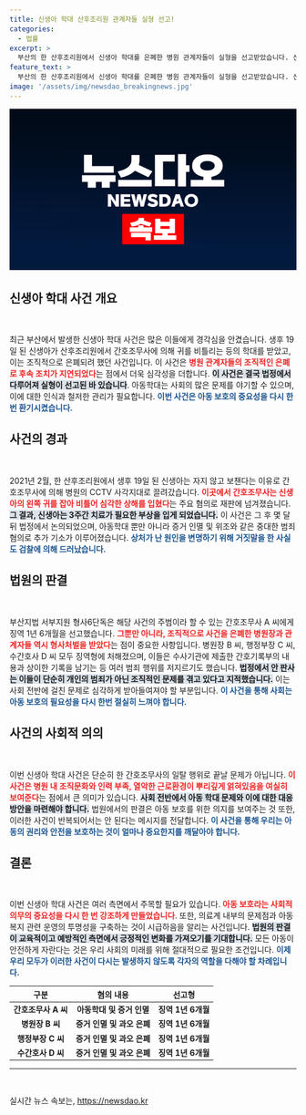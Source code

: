 ```yaml
---
title: 신생아 학대 산후조리원 관계자들 실형 선고!
categories:
  - 법률
excerpt: >
  부산의 한 산후조리원에서 신생아 학대를 은폐한 병원 관계자들이 실형을 선고받았습니다. 신생아를 상해 입히고 사건을 조작한 이들은 조직적으로 범행을 감추려 했으며, 이 과정에서 사회적 비용을 초래했다고 법원이 밝혔습니다.
feature_text: >
  부산의 한 산후조리원에서 신생아 학대를 은폐한 병원 관계자들이 실형을 선고받았습니다. 신생아를 상해 입히고 사건을 조작한 이들은 조직적으로 범행을 감추려 했으며, 이 과정에서 사회적 비용을 초래했다고 법원이 밝혔습니다.
image: '/assets/img/newsdao_breakingnews.jpg'
---
```


<p><img src="/assets/img/newsdao_breakingnews.jpg" alt="cryptoinkorea 속보" /></p>

<h2 data-ke-size="size26">신생아 학대 사건 개요</h2>

<p data-ke-size="size16">&nbsp;</p>

<p>최근 부산에서 발생한 신생아 학대 사건은 많은 이들에게 경각심을 안겼습니다. 생후 19일 된 신생아가 산후조리원에서 간호조무사에 의해 귀를 비틀리는 등의 학대를 받았고, 이는 조직적으로 은폐되려 했던 사건입니다. 이 사건은 <b><span style="color: #ee2323;">병원 관계자들의 조직적인 은폐로 후속 조치가 지연되었다</span></b>는 점에서 더욱 심각성을 더합니다. <b><span style="background-color: #21538527;">이 사건은 결국 법정에서 다루어져 실형이 선고된 바 있습니다</span></b>. 아동학대는 사회의 많은 문제를 야기할 수 있으며, 이에 대한 인식과 철저한 관리가 필요합니다. <b><span style="color: #1a5490;">이번 사건은 아동 보호의 중요성을 다시 한번 환기시켰습니다.</span></b></p>

<h2 data-ke-size="size26">사건의 경과</h2>

<p data-ke-size="size16">&nbsp;</p>

<p>2021년 2월, 한 산후조리원에서 생후 19일 된 신생아는 자지 않고 보챈다는 이유로 간호조무사에 의해 병원의 CCTV 사각지대로 끌려갔습니다. <b><span style="color: #ee2323;">이곳에서 간호조무사는 신생아의 왼쪽 귀를 잡아 비틀어 심각한 상해를 입혔다</span></b>는 주요 혐의로 재판에 넘겨졌습니다. <b><span style="background-color: #21538527;">그 결과, 신생아는 3주간 치료가 필요한 부상을 입게 되었습니다.</span></b> 이 사건은 그 후 몇 달 뒤 법정에서 논의되었으며, 아동학대 뿐만 아니라 증거 인멸 및 위조와 같은 중대한 범죄 혐의로 추가 기소가 이루어졌습니다. <b><span style="color: #1a5490;">상처가 난 원인을 변명하기 위해 거짓말을 한 사실도 검찰에 의해 드러났습니다.</span></b></p>

<h2 data-ke-size="size26">법원의 판결</h2>

<p data-ke-size="size16">&nbsp;</p>

<p>부산지법 서부지원 형사6단독은 해당 사건의 주범이라 할 수 있는 간호조무사 A 씨에게 징역 1년 6개월을 선고했습니다. <b><span style="color: #ee2323;">그뿐만 아니라, 조직적으로 사건을 은폐한 병원장과 관계자들 역시 형사처벌을 받았다</span></b>는 점이 중요한 사항입니다. 병원장 B 씨, 행정부장 C 씨, 수간호사 D 씨 모두 징역형에 처해졌으며, 이들은 수사기관에 제출한 간호기록부의 내용과 상이한 기록을 남기는 등 여러 범죄 행위를 저지르기도 했습니다. <b><span style="background-color: #21538527;">법정에서 안 판사는 이들이 단순히 개인의 범죄가 아닌 조직적인 문제를 겪고 있다고 지적했습니다.</span></b> 이는 사회 전반에 걸친 문제로 심각하게 받아들여져야 할 부분입니다. <b><span style="color: #1a5490;">이 사건을 통해 사회는 아동 보호의 필요성을 다시 한번 절실히 느껴야 합니다.</span></b></p>

<h2 data-ke-size="size26">사건의 사회적 의의</h2>

<p data-ke-size="size16">&nbsp;</p>

<p>이번 신생아 학대 사건은 단순히 한 간호조무사의 일탈 행위로 끝날 문제가 아닙니다. <b><span style="color: #ee2323;">이 사건은 병원 내 조직문화와 인력 부족, 열악한 근로환경이 뿌리깊게 얽혀있음을 여실히 보여준다</span></b>는 점에서 큰 의미가 있습니다. <b><span style="background-color: #21538527;">사회 전반에서 아동 학대 문제와 이에 대한 대응 방안을 마련해야 합니다.</span></b> 법원에서의 판결은 아동 보호를 위한 의지를 보여주는 것 또한, 이러한 사건이 반복되어서는 안 된다는 메시지를 전달합니다. <b><span style="color: #1a5490;">이 사건을 통해 우리는 아동의 권리와 안전을 보호하는 것이 얼마나 중요한지를 깨달아야 합니다.</span></b></p>

<h2 data-ke-size="size26">결론</h2>

<p data-ke-size="size16">&nbsp;</p>

<p>이번 신생아 학대 사건은 여러 측면에서 주목할 필요가 있습니다. <b><span style="color: #ee2323;">아동 보호라는 사회적 의무의 중요성을 다시 한 번 강조하게 만들었습니다</span></b>. 또한, 의료계 내부의 문제점과 아동복지 관련 운영의 투명성을 구축하는 것이 시급하음을 알리는 사건입니다. <b><span style="background-color: #21538527;">법원의 판결이 교육적이고 예방적인 측면에서 긍정적인 변화를 가져오기를 기대합니다.</span></b> 모든 아동이 안전하게 자란다는 것은 우리 사회의 미래를 위해 절대적으로 필요한 조건입니다. <b><span style="color: #1a5490;">이제 우리 모두가 이러한 사건이 다시는 발생하지 않도록 각자의 역할을 다해야 할 차례입니다.</span></b></p>

<table>
  <thead>
    <tr>
      <th style="text-align: center;">구분</th>
      <th style="text-align: center;">혐의 내용</th>
      <th style="text-align: center;">선고형</th>
    </tr>
  </thead>
  <tbody>
    <tr>
      <td style="text-align: center; height: 17px;"><b>간호조무사 A 씨</b></td>
      <td style="text-align: center; height: 17px;"><b>아동학대 및 증거 인멸</b></td>
      <td style="text-align: center; height: 17px;"><b>징역 1년 6개월</b></td>
    </tr>
    <tr>
      <td style="text-align: center; height: 17px;"><b>병원장 B 씨</b></td>
      <td style="text-align: center; height: 17px;"><b>증거 인멸 및 과오 은폐</b></td>
      <td style="text-align: center; height: 17px;"><b>징역 1년 6개월</b></td>
    </tr>
    <tr>
      <td style="text-align: center; height: 17px;"><b>행정부장 C 씨</b></td>
      <td style="text-align: center; height: 17px;"><b>증거 인멸 및 과오 은폐</b></td>
      <td style="text-align: center; height: 17px;"><b>징역 1년 6개월</b></td>
    </tr>
    <tr>
      <td style="text-align: center; height: 17px;"><b>수간호사 D 씨</b></td>
      <td style="text-align: center; height: 17px;"><b>증거 인멸 및 과오 은폐</b></td>
      <td style="text-align: center; height: 17px;"><b>징역 1년 6개월</b></td>
    </tr>
  </tbody>
</table>

<hr />

<p data-ke-size="size16">&nbsp;</p>
실시간 뉴스 속보는, <a href="https://newsdao.kr" rel="dofollow">https://newsdao.kr</a>


